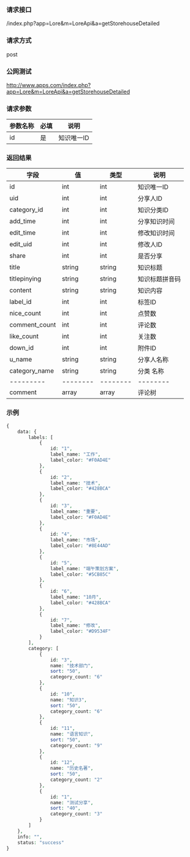 ### **请求接口**
/index.php?app=Lore&m=LoreApi&a=getStorehouseDetailed

### **请求方式**
post

### **公网测试**
http://www.apps.com/index.php?app=Lore&m=LoreApi&a=getStorehouseDetailed

### **请求参数**

| 参数名称  |必填|     说明      |
|------|-----|------|
| id     | 是 |   知识唯一ID   |


### **返回结果**
|字段       |值             |类型    |说明           |
| --------- |--------      |--------|--------       |
|id     |int |int |知识唯一ID         |
|uid      |int         |int  |分享人ID    |
|category_id      |int         |int  |知识分类ID    |
|add_time      |int         |int  |分享知识时间    |
|edit_time      |int         |int  |修改知识时间    |
|edit_uid      |int         |int  |修改人ID    |
|share      |int         |int  |是否分享    |
|title      |string         |string  |知识标题    |
|titlepinying      |string         |string  |知识标题拼音码    |
|content      |string         |string  |知识内容    |
|label_id      |int         |int  |标签ID    |
|nice_count      |int         |int  |点赞数    |
|comment_count      |int         |int  |评论数    |
|like_count      |int         |int  |关注数    |
|down_id      |int         |int  |附件ID    |
|u_name      |string         |string  |分享人名称    |
|category_name      |string         |string  |分类 名称    |
| --------- |--------      |--------|--------       |
|comment      |array         |array  |评论树    |

### **示例**
````php
{
    data: {
        labels: [
            {
                id: "1",
                label_name: "工作",
                label_color: "#F0AD4E"
            },
            {
                id: "2",
                label_name: "技术",
                label_color: "#428BCA"
            },
            {
                id: "3",
                label_name: "重要",
                label_color: "#F0AD4E"
            },
            {
                id: "4",
                label_name: "市场",
                label_color: "#8E44AD"
            },
            {
                id: "5",
                label_name: "端午策划方案",
                label_color: "#5CB85C"
            },
            {
                id: "6",
                label_name: "10月",
                label_color: "#428BCA"
            },
            {
                id: "7",
                label_name: "修改",
                label_color: "#D9534F"
            }
        ],
        category: [
            {
                id: "3",
                name: "技术部门",
                sort: "50",
                category_count: "6"
            },
            {
                id: "10",
                name: "知识3",
                sort: "50",
                category_count: "6"
            },
            {
                id: "11",
                name: "语言知识",
                sort: "50",
                category_count: "9"
            },
            {
                id: "12",
                name: "历史名著",
                sort: "50",
                category_count: "2"
            },
            {
                id: "1",
                name: "测试分享",
                sort: "40",
                category_count: "3"
            }
        ]
    },
    info: "",
    status: "success"
}
